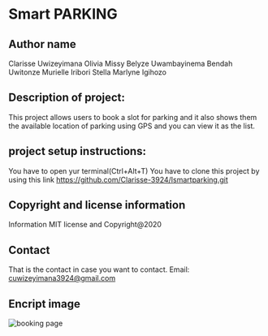 # Smart PARKING

## Author name 

Clarisse Uwizeyimana
Olivia Missy 
Belyze Uwambayinema
Bendah Uwitonze
Murielle Iribori
Stella Marlyne Igihozo

## Description of project:

This project allows users to book a slot for parking and it also shows them the available location of parking using GPS and you can view it as the list.
## project setup instructions:

You have to open yur terminal(Ctrl+Alt+T) You have to clone this project by using this link https://github.com/Clarisse-3924/Ismartparking.git

## Copyright and license information
Information MIT license and Copyright@2020

## Contact

That is the contact in case you want to contact. Email: cuwizeyimana3924@gmail.com

## Encript image

![booking page](https://user-images.githubusercontent.com/71278856/112112444-37bb4900-8bbe-11eb-8bff-dc30f76fdfd6.png)

